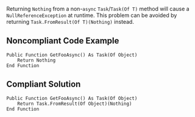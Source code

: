
Returning `Nothing` from a non-`async` `Task`/`Task(Of T)` method will cause a `NullReferenceException` at runtime. This problem can be avoided by returning `Task.FromResult(Of T)(Nothing)` instead.

## Noncompliant Code Example


    Public Function GetFooAsync() As Task(Of Object)
        Return Nothing
    End Function


## Compliant Solution


    Public Function GetFooAsync() As Task(Of Object)
        Return Task.FromResult(Of Object)(Nothing)
    End Function

